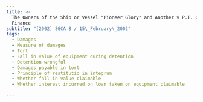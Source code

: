 ```yaml
---
title: >-
  The Owners of the Ship or Vessel "Pioneer Glory" and Another v P.T. GE Astra
  Finance
subtitle: "[2002] SGCA 8 / 15\_February\_2002"
tags:
  - Damages
  - Measure of damages
  - Tort
  - Fall in value of equipment during detention
  - Detention wrongful
  - Damages payable in tort
  - Principle of restitutio in integrum
  - Whether fall in value claimable
  - Whether interest incurred on loan taken on equipment claimable

---
```


